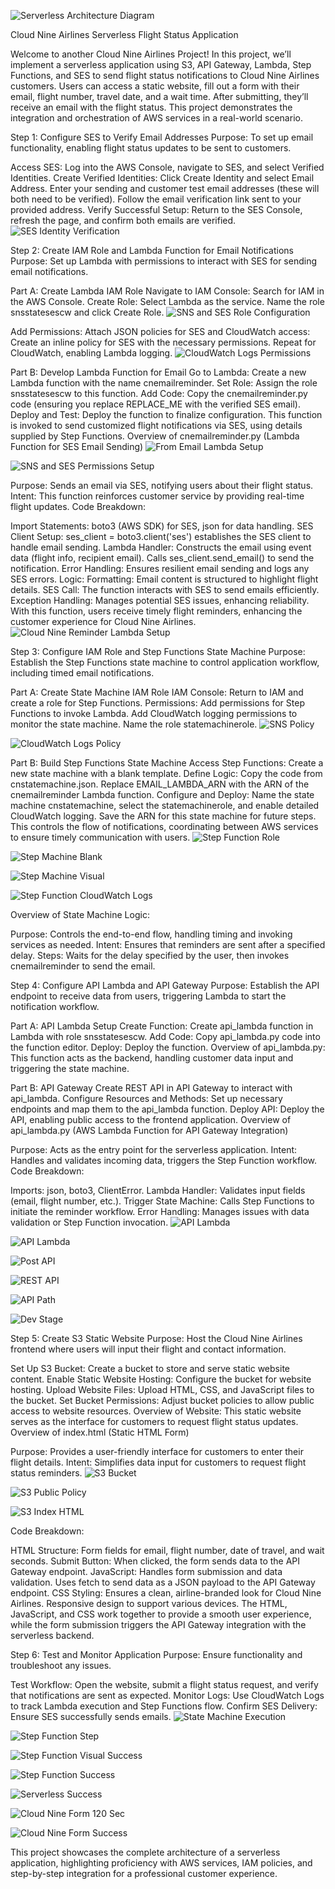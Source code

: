 ![Serverless Architecture Diagram](screenshots/serverless.drawio.png)



Cloud Nine Airlines Serverless Flight Status Application




Welcome to another Cloud Nine Airlines Project! In this project, we’ll implement a serverless application using S3, API Gateway, Lambda, Step Functions, and SES to send flight status notifications to Cloud Nine Airlines customers. Users can access a static website, fill out a form with their email, flight number, travel date, and a wait time. After submitting, they’ll receive an email with the flight status. This project demonstrates the integration and orchestration of AWS services in a real-world scenario.

Step 1: Configure SES to Verify Email Addresses
Purpose: To set up email functionality, enabling flight status updates to be sent to customers.

Access SES: Log into the AWS Console, navigate to SES, and select Verified Identities.
Create Verified Identities:
Click Create Identity and select Email Address.
Enter your sending and customer test email addresses (these will both need to be verified).
Follow the email verification link sent to your provided address.
Verify Successful Setup: Return to the SES Console, refresh the page, and confirm both emails are verified.
![SES Identity Verification](screenshots/sesidentities.png)


Step 2: Create IAM Role and Lambda Function for Email Notifications
Purpose: Set up Lambda with permissions to interact with SES for sending email notifications.

Part A: Create Lambda IAM Role
Navigate to IAM Console: Search for IAM in the AWS Console.
Create Role:
Select Lambda as the service.
Name the role snsstatesescw and click Create Role.
![SNS and SES Role Configuration](screenshots/snsesrole.png)

Add Permissions:
Attach JSON policies for SES and CloudWatch access:
Create an inline policy for SES with the necessary permissions.
Repeat for CloudWatch, enabling Lambda logging.
![CloudWatch Logs Permissions](screenshots/cwlogspermiss.png)

Part B: Develop Lambda Function for Email
Go to Lambda: Create a new Lambda function with the name cnemailreminder.
Set Role: Assign the role snsstatesescw to this function.
Add Code: Copy the cnemailreminder.py code (ensuring you replace REPLACE_ME with the verified SES email).
Deploy and Test: Deploy the function to finalize configuration.
This function is invoked to send customized flight notifications via SES, using details supplied by Step Functions.
Overview of cnemailreminder.py (Lambda Function for SES Email Sending)
![From Email Lambda Setup](screenshots/fromemaillambda.png)


![SNS and SES Permissions Setup](screenshots/snssespermissions.png)

Purpose: Sends an email via SES, notifying users about their flight status.
Intent: This function reinforces customer service by providing real-time flight updates.
Code Breakdown:

Import Statements: boto3 (AWS SDK) for SES, json for data handling.
SES Client Setup: ses_client = boto3.client('ses') establishes the SES client to handle email sending.
Lambda Handler:
Constructs the email using event data (flight info, recipient email).
Calls ses_client.send_email() to send the notification.
Error Handling: Ensures resilient email sending and logs any SES errors.
Logic:
Formatting: Email content is structured to highlight flight details.
SES Call: The function interacts with SES to send emails efficiently.
Exception Handling: Manages potential SES issues, enhancing reliability.
With this function, users receive timely flight reminders, enhancing the customer experience for Cloud Nine Airlines.
![Cloud Nine Reminder Lambda Setup](screenshots/cloudninereminderlambda.png)


Step 3: Configure IAM Role and Step Functions State Machine
Purpose: Establish the Step Functions state machine to control application workflow, including timed email notifications.

Part A: Create State Machine IAM Role
IAM Console: Return to IAM and create a role for Step Functions.
Permissions:
Add permissions for Step Functions to invoke Lambda.
Add CloudWatch logging permissions to monitor the state machine.
Name the role statemachinerole.
![SNS Policy](screenshots/snspolicy.png)


![CloudWatch Logs Policy](screenshots/cwlogspolicy.png)

Part B: Build Step Functions State Machine
Access Step Functions: Create a new state machine with a blank template.
Define Logic:
Copy the code from cnstatemachine.json.
Replace EMAIL_LAMBDA_ARN with the ARN of the cnemailreminder Lambda function.
Configure and Deploy:
Name the state machine cnstatemachine, select the statemachinerole, and enable detailed CloudWatch logging.
Save the ARN for this state machine for future steps.
This controls the flow of notifications, coordinating between AWS services to ensure timely communication with users.
![Step Function Role](screenshots/stepmachinerole.png)


![Step Machine Blank](screenshots/stepmachineblank.png)


![Step Machine Visual](screenshots/stepmachinevisual.png)


![Step Function CloudWatch Logs](screenshots/stepfucntioncwlogs.png)

Overview of State Machine Logic:

Purpose: Controls the end-to-end flow, handling timing and invoking services as needed.
Intent: Ensures that reminders are sent after a specified delay.
Steps: Waits for the delay specified by the user, then invokes cnemailreminder to send the email.

Step 4: Configure API Lambda and API Gateway
Purpose: Establish the API endpoint to receive data from users, triggering Lambda to start the notification workflow.

Part A: API Lambda Setup
Create Function: Create api_lambda function in Lambda with role snsstatesescw.
Add Code: Copy api_lambda.py code into the function editor.
Deploy: Deploy the function.
Overview of api_lambda.py: This function acts as the backend, handling customer data input and triggering the state machine.

Part B: API Gateway
Create REST API in API Gateway to interact with api_lambda.
Configure Resources and Methods:
Set up necessary endpoints and map them to the api_lambda function.
Deploy API: Deploy the API, enabling public access to the frontend application.
Overview of api_lambda.py (AWS Lambda Function for API Gateway Integration)

Purpose: Acts as the entry point for the serverless application.
Intent: Handles and validates incoming data, triggers the Step Function workflow.
Code Breakdown:

Imports: json, boto3, ClientError.
Lambda Handler:
Validates input fields (email, flight number, etc.).
Trigger State Machine: Calls Step Functions to initiate the reminder workflow.
Error Handling: Manages issues with data validation or Step Function invocation.
![API Lambda](screenshots/api_lambda.png)

![API Lambda](screenshots/apilambda.png)


![Post API](screenshots/postapi.png)


![REST API](screenshots/restapi.png)


![API Path](screenshots/apipath.png)


![Dev Stage](screenshots/devstage.png)



Step 5: Create S3 Static Website
Purpose: Host the Cloud Nine Airlines frontend where users will input their flight and contact information.

Set Up S3 Bucket: Create a bucket to store and serve static website content.
Enable Static Website Hosting: Configure the bucket for website hosting.
Upload Website Files: Upload HTML, CSS, and JavaScript files to the bucket.
Set Bucket Permissions: Adjust bucket policies to allow public access to website resources.
Overview of Website: This static website serves as the interface for customers to request flight status updates.
Overview of index.html (Static HTML Form)

Purpose: Provides a user-friendly interface for customers to enter their flight details.
Intent: Simplifies data input for customers to request flight status reminders.
![S3 Bucket](screenshots/s3bucket.png)


![S3 Public Policy](screenshots/s3publicpolicy.png)


![S3 Index HTML](screenshots/s3indexhtml.png)

Code Breakdown:

HTML Structure:
Form fields for email, flight number, date of travel, and wait seconds.
Submit Button: When clicked, the form sends data to the API Gateway endpoint.
JavaScript:
Handles form submission and data validation.
Uses fetch to send data as a JSON payload to the API Gateway endpoint.
CSS Styling:
Ensures a clean, airline-branded look for Cloud Nine Airlines.
Responsive design to support various devices.
The HTML, JavaScript, and CSS work together to provide a smooth user experience, while the form submission triggers the API Gateway integration with the serverless backend.

Step 6: Test and Monitor Application
Purpose: Ensure functionality and troubleshoot any issues.

Test Workflow: Open the website, submit a flight status request, and verify that notifications are sent as expected.
Monitor Logs: Use CloudWatch Logs to track Lambda execution and Step Functions flow.
Confirm SES Delivery: Ensure SES successfully sends emails.
![State Machine Execution](screenshots/statemachineexecution.png)


![Step Function Step](screenshots/stepfunctionstep.png)


![Step Function Visual Success](screenshots/stepfuncvisualsucc.png)


![Step Function Success](screenshots/stepfunctionsucc.png)


![Serverless Success](screenshots/serverless_success.PNG)


![Cloud Nine Form 120 Sec](screenshots/clooudnineform120sec.png)



![Cloud Nine Form Success](screenshots/cloudnineformsuccess.png)



This project showcases the complete architecture of a serverless application, highlighting proficiency with AWS services, IAM policies, and step-by-step integration for a professional customer experience.